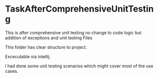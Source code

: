 # TaskAfterComprehensiveUnitTesting
This is after comprehensive unit testing no change to code logic but addition of exceptions and unit testing Files

This folder has clear structure to project.

Excecutable via intellij.

I had done some unit testing scenarios which might cover most of the use cases.
